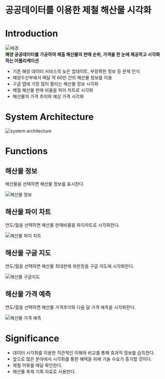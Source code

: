 # 공공데이터를 이용한 제철 해산물 시각화

# Introduction
![배경](https://user-images.githubusercontent.com/45138206/93897552-2c7d8280-fd2d-11ea-86b1-2b2eb492d85d.PNG)</br>
**해양 공공데이터를 가공하여  제출 해산물의  판매 순위, 가격을 한 눈에 제공하고 시각화 하는 어플리케이션**

- 기존 해양 데이터 서비스의 늦은 업데이트, 부정확한 정보 등 문제 인식
- 해양수산부에서 매달 약 60만 건의 해산물 정보를 이용 
- 구글 맵에 가장 많이 팔리는 해산물 정보 시각화
- 매월 해산물 판매 비율을 파이 차트로 시각화
- 해산물의 가격 추이와 예상 가격 시각화

# System Architecture
![system architecture](https://user-images.githubusercontent.com/45138206/93892657-bd515f80-fd27-11ea-81c1-888d87ed05de.PNG)

# Functions
## 해산물 정보

해산물을 선택하면 해산물 정보를 표시한다.

![해산물 정보](https://user-images.githubusercontent.com/45138206/93903352-82552900-fd33-11ea-8a22-c5794fb424fd.png)

## 해산물 파이 차트

연도/월을 선택하면 해산물 판매비율을 파이차트로 시각화한다.

![해산물 파이 차트](https://user-images.githubusercontent.com/45138206/93903456-a1ec5180-fd33-11ea-8916-b93a0a5b3a81.png)


## 해산물 구글 지도

연도/월을 선택하면 해산물 최대판매 위판장을 구글 지도에 시각화한다.

![해산물 구글지도](https://user-images.githubusercontent.com/45138206/93903516-b6c8e500-fd33-11ea-8c5f-8170bf0871b4.png)

## 해산물 가격 예측

연도/월을 선택하면 해산물 가격추이와 다음 달 가격 예측을 시각화한다.

![해산물 가격 예측](https://user-images.githubusercontent.com/45138206/93903566-c5170100-fd33-11ea-9d50-113c83fb45e7.png)

# Significance
- 데이터 시각화를 이용한 직관적인 이해와 비교를 통해 효과적 정보를 습득한다.
- 앞으로 많은 분야에서 시각화를 통한 혜택을 위해 기술 수요가 증가할 것이다.
- 제철 어류를 매달 확인한다.
- 해산물 축제 기획 자료로 사용한다.


